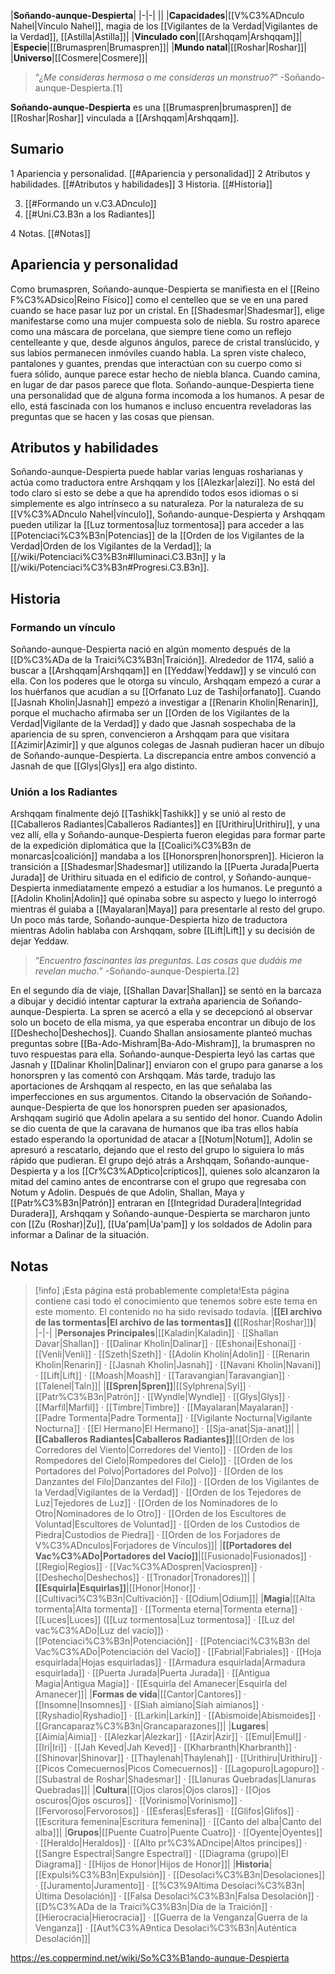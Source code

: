 

|**Soñando-aunque-Despierta**|
|-|-|
||
|**Capacidades**|[[V%C3%ADnculo Nahel\|Vínculo Nahel]], magia de los [[Vigilantes de la Verdad\|Vigilantes de la Verdad]], [[Astilla\|Astilla]]|
|**Vinculado con**|[[Arshqqam\|Arshqqam]]|
|**Especie**|[[Brumaspren\|Brumaspren]]|
|**Mundo natal**|[[Roshar\|Roshar]]|
|**Universo**|[[Cosmere\|Cosmere]]|

>“*¿Me consideras hermosa o me consideras un monstruo?*”
\-Soñando-aunque-Despierta.[1]


**Soñando-aunque-Despierta** es una [[Brumaspren\|brumaspren]] de [[Roshar\|Roshar]] vinculada a [[Arshqqam\|Arshqqam]].

## Sumario

1 Apariencia y personalidad. [[#Apariencia y personalidad]] 
2 Atributos y habilidades. [[#Atributos y habilidades]] 
3 Historia. [[#Historia]] 

3. [[#Formando un v.C3.ADnculo]] 
3. [[#Uni.C3.B3n a los Radiantes]] 


4 Notas. [[#Notas]] 


## Apariencia y personalidad
Como brumaspren, Soñando-aunque-Despierta se manifiesta en el [[Reino F%C3%ADsico\|Reino Físico]] como el centelleo que se ve en una pared cuando se hace pasar luz por un cristal. En [[Shadesmar\|Shadesmar]], elige manifestarse como una mujer compuesta solo de niebla. Su rostro aparece como una máscara de porcelana, que siempre tiene como un reflejo centelleante y que, desde algunos ángulos, parece de cristal translúcido, y sus labios permanecen inmóviles cuando habla. La spren viste chaleco, pantalones y guantes, prendas que interactúan con su cuerpo como si fuera sólido, aunque parece estar hecho de niebla blanca. Cuando camina, en lugar de dar pasos parece que flota.
Soñando-aunque-Despierta tiene una personalidad que de alguna forma incomoda a los humanos. A pesar de ello, está fascinada con los humanos e incluso encuentra reveladoras las preguntas que se hacen y las cosas que piensan.

## Atributos y habilidades
Soñando-aunque-Despierta puede hablar varias lenguas rosharianas y actúa como traductora entre Arshqqam y los [[Alezkar\|alezi]]. No está del todo claro si esto se debe a que ha aprendido todos esos idiomas o si simplemente es algo intrínseco a su naturaleza.
Por la naturaleza de su [[V%C3%ADnculo Nahel\|vínculo]], Soñando-aunque-Despierta y Arshqqam pueden utilizar la [[Luz tormentosa\|luz tormentosa]] para acceder a las [[Potenciaci%C3%B3n\|Potencias]] de la [[Orden de los Vigilantes de la Verdad\|Orden de los Vigilantes de la Verdad]]; la [[/wiki/Potenciaci%C3%B3n#Iluminaci.C3.B3n]] y la [[/wiki/Potenciaci%C3%B3n#Progresi.C3.B3n]].

## Historia
### Formando un vínculo
Soñando-aunque-Despierta nació en algún momento después de la [[D%C3%ADa de la Traici%C3%B3n\|Traición]]. Alrededor de 1174, salió a buscar a [[Arshqqam\|Arshqqam]] en [[Yeddaw\|Yeddaw]] y se vinculó con ella. Con los poderes que le otorga su vínculo, Arshqqam empezó a curar a los huérfanos que acudían a su [[Orfanato Luz de Tashi\|orfanato]].
Cuando [[Jasnah Kholin\|Jasnah]] empezó a investigar a [[Renarin Kholin\|Renarin]], porque el muchacho afirmaba ser un [[Orden de los Vigilantes de la Verdad\|Vigilante de la Verdad]] y dado que Jasnah sospechaba de la apariencia de su spren, convencieron a Arshqqam para que visitara [[Azimir\|Azimir]] y que algunos colegas de Jasnah pudieran hacer un dibujo de Soñando-aunque-Despierta. La discrepancia entre ambos convenció a Jasnah de que [[Glys\|Glys]] era algo distinto.

### Unión a los Radiantes
Arshqqam finalmente dejó [[Tashikk\|Tashikk]] y se unió al resto de [[Caballeros Radiantes\|Caballeros Radiantes]] en [[Urithiru\|Urithiru]], y una vez allí, ella y Soñando-aunque-Despierta fueron elegidas para formar parte de la expedición diplomática que la [[Coalici%C3%B3n de monarcas\|coalición]] mandaba a los [[Honorspren\|honorspren]]. Hicieron la transición a [[Shadesmar\|Shadesmar]] utilizando la [[Puerta Jurada\|Puerta Jurada]] de Urithiru situada en el edificio de control, y Soñando-aunque-Despierta inmediatamente empezó a estudiar a los humanos. Le preguntó a [[Adolin Kholin\|Adolin]] qué opinaba sobre su aspecto y luego lo interrogó mientras él guiaba a [[Mayalaran\|Maya]] para presentarle al resto del grupo. Un poco más tarde, Soñando-aunque-Despierta hizo de traductora mientras Adolin hablaba con Arshqqam, sobre [[Lift\|Lift]] y su decisión de dejar Yeddaw.

>“*Encuentro fascinantes las preguntas. Las cosas que dudáis me revelan mucho.*”
\-Soñando-aunque-Despierta.[2]

En el segundo día de viaje, [[Shallan Davar\|Shallan]] se sentó en la barcaza a dibujar y decidió intentar capturar la extraña apariencia de Soñando-aunque-Despierta. La spren se acercó a ella y se decepcionó al observar solo un boceto de ella misma, ya que esperaba encontrar un dibujo de los [[Deshecho\|Deshechos]]. Cuando Shallan ansiosamente planteó muchas preguntas sobre [[Ba-Ado-Mishram\|Ba-Ado-Mishram]], la brumaspren no tuvo respuestas para ella.
Soñando-aunque-Despierta leyó las cartas que Jasnah y [[Dalinar Kholin\|Dalinar]] enviaron con el grupo para ganarse a los honorspren y las comentó con Arshqqam. Más tarde, tradujo las aportaciones de Arshqqam al respecto, en las que señalaba las imperfecciones en sus argumentos. Citando la observación de Soñando-aunque-Despierta de que los honorspren pueden ser apasionados, Arshqqam sugirió que Adolin apelara a su sentido del honor.
Cuando Adolin se dio cuenta de que la caravana de humanos que iba tras ellos había estado esperando la oportunidad de atacar a [[Notum\|Notum]], Adolin se apresuró a rescatarlo, dejando que el resto del grupo lo siguiera lo más rápido que pudieran. El grupo dejó atrás a Arshqqam, Soñando-aunque-Despierta y a los [[Cr%C3%ADptico\|crípticos]], quienes solo alcanzaron la mitad del camino antes de encontrarse con el grupo que regresaba con Notum y Adolin.
Después de que Adolin, Shallan, Maya y [[Patr%C3%B3n\|Patrón]] entraran en [[Integridad Duradera\|Integridad Duradera]], Arshqqam y Soñando-aunque-Despierta se marcharon junto con [[Zu (Roshar)\|Zu]], [[Ua'pam\|Ua'pam]] y los soldados de Adolin para informar a Dalinar de la situación.

## Notas

> [!info] ¡Esta página está probablemente completa!Esta página contiene casi todo el conocimiento que tenemos sobre este tema en este momento.
El contenido no ha sido revisado todavía.
|**[[El archivo de las tormentas\|El archivo de las tormentas]] (**[[Roshar\|Roshar]]**)**|
|-|-|
|**Personajes Principales**|[[Kaladin\|Kaladin]] · [[Shallan Davar\|Shallan]] · [[Dalinar Kholin\|Dalinar]] · [[Eshonai\|Eshonai]] · [[Venli\|Venli]] · [[Szeth\|Szeth]] · [[Adolin Kholin\|Adolin]] · [[Renarin Kholin\|Renarin]] · [[Jasnah Kholin\|Jasnah]] · [[Navani Kholin\|Navani]] · [[Lift\|Lift]] · [[Moash\|Moash]] · [[Taravangian\|Taravangian]] · [[Talenel\|Taln]]|
|**[[Spren\|Spren]]**|[[Sylphrena\|Syl]] · [[Patr%C3%B3n\|Patrón]] · [[Wyndle\|Wyndle]] · [[Glys\|Glys]] · [[Marfil\|Marfil]] · [[Timbre\|Timbre]] · [[Mayalaran\|Mayalaran]] · [[Padre Tormenta\|Padre Tormenta]] · [[Vigilante Nocturna\|Vigilante Nocturna]] · [[El Hermano\|El Hermano]] · [[Sja-anat\|Sja-anat]]|
|**[[Caballeros Radiantes\|Caballeros Radiantes]]**|[[Orden de los Corredores del Viento\|Corredores del Viento]] · [[Orden de los Rompedores del Cielo\|Rompedores del Cielo]] · [[Orden de los Portadores del Polvo\|Portadores del Polvo]] · [[Orden de los Danzantes del Filo\|Danzantes del Filo]] · [[Orden de los Vigilantes de la Verdad\|Vigilantes de la Verdad]] · [[Orden de los Tejedores de Luz\|Tejedores de Luz]] · [[Orden de los Nominadores de lo Otro\|Nominadores de lo Otro]] · [[Orden de los Escultores de Voluntad\|Escultores de Voluntad]] · [[Orden de los Custodios de Piedra\|Custodios de Piedra]] · [[Orden de los Forjadores de V%C3%ADnculos\|Forjadores de Vínculos]]|
|**[[Portadores del Vac%C3%ADo\|Portadores del Vacío]]**|[[Fusionado\|Fusionados]] · [[Regio\|Regios]] · [[Vac%C3%ADospren\|Vacíospren]] · [[Deshecho\|Deshechos]] · [[Tronador\|Tronadores]]|
|**[[Esquirla\|Esquirlas]]**|[[Honor\|Honor]] · [[Cultivaci%C3%B3n\|Cultivación]] · [[Odium\|Odium]]|
|**Magia**|[[Alta tormenta\|Alta tormenta]] · [[Tormenta eterna\|Tormenta eterna]] · [[Luces\|Luces]] ([[Luz tormentosa\|Luz tormentosa]] · [[Luz del vac%C3%ADo\|Luz del vacío]]) · [[Potenciaci%C3%B3n\|Potenciación]] · [[Potenciaci%C3%B3n del Vac%C3%ADo\|Potenciación del Vacío]] · [[Fabrial\|Fabriales]] · [[Hoja esquirlada\|Hojas esquirladas]] · [[Armadura esquirlada\|Armadura esquirlada]] · [[Puerta Jurada\|Puerta Jurada]] · [[Antigua Magia\|Antigua Magia]] · [[Esquirla del Amanecer\|Esquirla del Amanecer]]|
|**Formas de vida**|[[Cantor\|Cantores]] · [[Insomne\|Insomnes]] · [[Siah aimiano\|Siah aimianos]] · [[Ryshadio\|Ryshadio]] · [[Larkin\|Larkin]] · [[Abismoide\|Abismoides]] · [[Grancaparaz%C3%B3n\|Grancaparazones]]|
|**Lugares**|[[Aimia\|Aimia]] · [[Alezkar\|Alezkar]] · [[Azir\|Azir]] · [[Emul\|Emul]] · [[Iri\|Iri]] · [[Jah Keved\|Jah Keved]] · [[Kharbranth\|Kharbranth]] · [[Shinovar\|Shinovar]] · [[Thaylenah\|Thaylenah]] · [[Urithiru\|Urithiru]] · [[Picos Comecuernos\|Picos Comecuernos]] · [[Lagopuro\|Lagopuro]] · [[Subastral de Roshar\|Shadesmar]] · [[Llanuras Quebradas\|Llanuras Quebradas]]|
|**Cultura**|[[Ojos claros\|Ojos claros]] · [[Ojos oscuros\|Ojos oscuros]] · [[Vorinismo\|Vorinismo]] · [[Fervoroso\|Fervorosos]] · [[Esferas\|Esferas]] · [[Glifos\|Glifos]] · [[Escritura femenina\|Escritura femenina]] · [[Canto del alba\|Canto del alba]]|
|**Grupos**|[[Puente Cuatro\|Puente Cuatro]] · [[Oyente\|Oyentes]] · [[Heraldo\|Heraldos]] · [[Alto pr%C3%ADncipe\|Altos príncipes]] · [[Sangre Espectral\|Sangre Espectral]] · [[Diagrama (grupo)\|El Diagrama]] · [[Hijos de Honor\|Hijos de Honor]]|
|**Historia**|[[Expulsi%C3%B3n\|Expulsión]] · [[Desolaci%C3%B3n\|Desolaciones]] · [[Juramento\|Juramento]] · [[%C3%9Altima Desolaci%C3%B3n\|Última Desolación]] · [[Falsa Desolaci%C3%B3n\|Falsa Desolación]] · [[D%C3%ADa de la Traici%C3%B3n\|Día de la Traición]] · [[Hierocracia\|Hierocracia]] · [[Guerra de la Venganza\|Guerra de la Venganza]] · [[Aut%C3%A9ntica Desolaci%C3%B3n\|Auténtica Desolación]]|



https://es.coppermind.net/wiki/So%C3%B1ando-aunque-Despierta